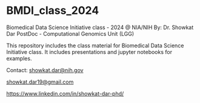 # BMDI_class_2024
Biomedical Data Science Initiative class - 2024
@ NIA/NIH
By: Dr. Showkat Dar
PostDoc - Computational Genomics Unit (LGG)

This repository includes the class material for Biomedical Data Science Initiative class.
It includes presentations and jupyter notebooks for examples.

Contact:
showkat.dar@nih.gov

showkat.dar19@gmail.com

https://www.linkedin.com/in/showkat-dar-phd/
